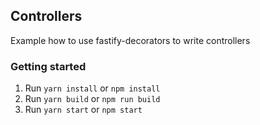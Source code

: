 ## Controllers

Example how to use fastify-decorators to write controllers

### Getting started

1. Run `yarn install` or `npm install`
1. Run `yarn build` or `npm run build`
1. Run `yarn start` or `npm start`
